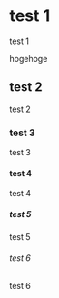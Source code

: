 # test 1
test 1

hogehoge

## test 2
test 2

### test 3
test 3

#### test 4
test 4

##### test 5
test 5

###### test 6
test 6
